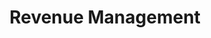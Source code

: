 ---
layout: sub-service
order: 3
title: "Revenue Management"
parent: "Corporate Finance and Revenue Management"
description: "SLKone's Revenue Management services focus on maximizing your organization's revenue potential through strategic pricing, sales optimization, and market expansion strategies."
intro: "Maximize your organization's revenue potential with SLKone's strategic pricing, sales optimization, and market expansion services."
approach: "We employ a comprehensive approach to revenue management, combining advanced analytics with strategic insights to identify and capitalize on revenue opportunities. Our tailored strategies ensure sustainable revenue growth and enhanced market competitiveness."
focus_areas:
  - title: "Pricing Strategy Development"
    content: "Develop effective pricing strategies that maximize your revenue while remaining competitive in the market."
    icon: "fa-tag"
  - title: "Sales Optimization"
    content: "Enhance your sales processes and team performance to increase revenue generation."
    icon: "fa-chart-line-up"
  - title: "Market Expansion Strategies"
    content: "Identify and penetrate new markets to broaden your revenue base and drive growth."
    icon: "fa-expand"
  - title: "Customer Segmentation and Targeting"
    content: "Segment your customer base and target the most profitable segments with tailored offerings."
    icon: "fa-users-rays"
  - title: "Revenue Forecasting and Analysis"
    content: "Implement robust forecasting models to predict revenue trends and inform strategic planning."
    icon: "fa-crystal-ball"
why_choose:
  - "Strategic revenue growth focus"
  - "Advanced analytic capabilities"
  - "Customized revenue management solutions"
  - "Proven ability to increase sales and profitability"
cta: "Contact us to discover how our Revenue Management services can maximize your revenue potential and drive business growth."
icon: "fa-money-bill-transfer"
color: "mustard"
image: "/assets/images/backgrounds/revenue-management.webp"
permalink: /services/corporate-finance-and-revenue-management/revenue-management
redirect_to: /services/corporate-finance-and-revenue-management#revenue-management
---